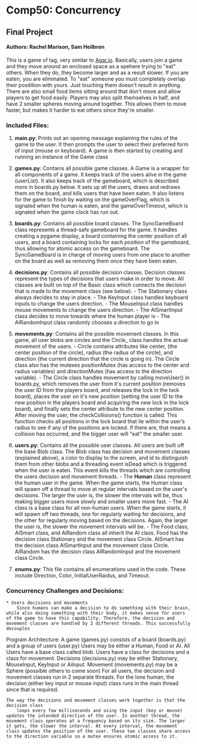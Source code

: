 # Comp50: Concurrency 
## Final Project
#### Authors: Rachel Marison, Sam Heilbron

 This is a game of tag, very similar to [Agar.io](Agar.io). Basically, users join a game and they move around an enclosed space as a spehere trying to "eat" others. When they do, they become larger and as a result slower. If you are eaten, you are eliminated. To "eat" someone you must completely overlap their positition with yours. Just touching them doesn't result in anything. There are also small food items sitting around that don't move and allow players to get food easily. Players may also split themselves in half, and have 2 smaller spheres moving around together. This allows them to move faster, but makes it harder to eat others since they're smaller.


### Included Files:

1. **main.py**: Prints out an opening message explaining the rules of the game to the user. It then prompts the user to select their preferred form of input (mouse or keyboard). A game is then started by creating and running an instance of the Game class

2. **games.py**:
	Contains all possible game classes. A Game is a wrapper for all components of a game. It keeps track of the users alive in the game (userList). It also keeps track of the gameboard, which is described more in boards.py below. It sets up all the users, draws and redraws them on the board, and kills users that have been eaten. It also listens for the game to finish by waiting on the gameOverFlag, which is signaled when the human is eaten, and the gameOverTimeout, which is signaled when the game clock has run out.

3. **boards.py**:
	Contains all possible board classes. The SyncGameBoard class represents a thread-safe gameboard for the game. It handles creating a pygame display, a board containing the center position of all users, and a board containing locks for each position of the gameboard, thus allowing for atomic access on the gameboard. The SyncGameBoard is in charge of moving users from one place to another on the board as well as removing them once they have been eaten.

4. **decisions.py**:
	Contains all possible decision classes. Decision classes represent the types of decisions that users make in order to move. All classes are built on top of the Basic class which connects the decision that is made to the movement class (see below). 
       	-	The Stationary class always decides to stay in place. 
        -	The KeyInput class handles keyboard inputs to change the users direction.
        -	The MouseInput class handles mouse movements to change the users direction.
        -	The AISmartInput class decides to move towards where the human player is
        -	The AIRandomInput class randomly chooses a direction to go in

5. **movements.py**:
	Contains all the possible movement classes. In this game, all user blobs are circles and the Circle_ class handles the actual movement of the users.
       	-	Circle contains attributes like center, (the center position of the circle), radius (the radius of the circle), and direction (the current direction that the circle is going in). The Circle class also has the mutexes positionMutex (has access to the center and radius variables) and directionMutex (has access to the direction variable).
       	-	The Circle class handles movement by calling moveUser() in boards.py, which removes the user from it's current position (removes the user ID from the players board, and releases the lock in the lock board), places the user on it's new position (setting the user ID to the new position in the players board and acquiring the new lock in the lock board), and finally sets the center attribute to the new center position. After moving the user, the checkCollisions() function is called. This function checks all positions in the lock board that lie within the user’s radius to see if any of the positions are locked. If there are, that means a collision has occurred, and the bigger user will "eat" the smaller user.
6. **users.py**:
    Contains all the possible user classes. All users are built off the base Blob class. The Blob class has decision and  movement classes (explained above), a color to display to the screen, and id to distinguish them from other blobs and a threading event isDead which is triggered when the user is eaten. This event kills the threads which are controlling the users decision and movement threads.
        -	The **Human** class represent the human user in the game. When the game starts, the Human class will spawn off a thread to move at regular intervals based on the user's decisions. The larger the user is, the slower the intervals will be, thus making bigger users move slowly and smaller users move fast.
        -	The AI class is a base class for all non-human users. When the game starts, it will spawn off two threads, one for regularly waiting for decisions, and the other for regularly moving based on the decisions. Again, the larger the user is, the slower the movement intervals will be.
        -	The Food class, AISmart class, and AIRandom class all inherit the AI class. Food has the decision class Stationary and the movement class Circle. AISmart has the decision class AISmartInput and the movement class Circle. AIRandom has the decision class AIRandomInput and the movement class Circle. 

7. **enums.py**:
	This file contains all enumerations used in the code. These include Direction, Color, InitialUserRaidus, and Timeout.


### Concurrency Challenges and Decisions:

	* Users decisions and movements
		Since humans can make a decision to do something with their brain, while also doing something with their body, it makes sense for users of the game to have this capability. Therefore, the decision and movement classes are handled by 2 different threads. This successfully decouples 


Program Architecture:
	A game (games.py) consists of a board (boards.py) and a group of users (user.py)
	Users may be either a Human, Food or AI. All Users have a base class called blob.
	Users have a class for decisions and a class for movement. 
		Decisions (decisions.py) may be either Stationary, MouseInput, KeyInput or AiInput.
		Movement (movements.py) may be a Sphere (possible others to come soon)
	For all users, the decision and movement classes run in 2 separate threads.
	For the lone human, the decision (either key input or mouse input) class runs
		in the main thread since that is required. 

	The way the decisions and movement classes work together is that the decision class
		loops every few milliseconds and using the input (key or mouse) updates the intended direction of the user. In another thread, the movement class operates at a frequency based on its size. The larger it gets, the slower the interval. At every interval, the movement class updates the position of the user. These two classes share access to the direction variable so a mutex ensures atomic access to it.
